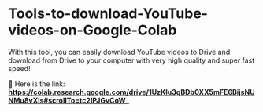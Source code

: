 # Tools-to-download-YouTube-videos-on-Google-Colab
With this tool, you can easily download YouTube videos to Drive and download from Drive to your computer with very high quality and super fast speed!


📌 Here is the link:
**https://colab.research.google.com/drive/1UzKlu3gBDb0XX5mFE6BijsNUNMu8vXIs#scrollTo=tc2IPJGvCoW_**
